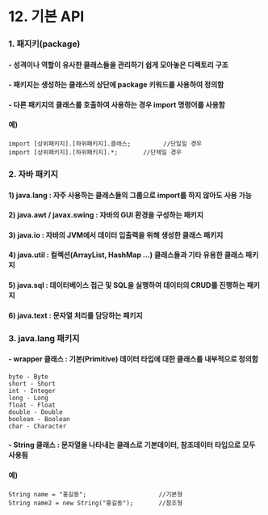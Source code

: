 # 12. 기본 API

### 1. 패지키(package)
#### - 성격이나 역할이 유사한 클래스들을 관리하기 쉽게 모아놓은 디렉토리 구조
#### - 패키지는 생성하는 클래스의 상단에 package 키워드를 사용하여 정의함
#### - 다른 패키지의 클래스를 호출하여 사용하는 경우 import 명령어를 사용함
#### 예)
	import [상위패키지].[하위패키지].클래스; 		//단일일 경우
	import [상위패키지].[하위패키지].*; 		//단체일 경우

### 2. 자바 패키지
#### 1) java.lang : 자주 사용하는 클래스들의 그룹으로 import를 하지 않아도 사용 가능
#### 2) java.awt / javax.swing : 자바의 GUI 환경을 구성하는 패키지
#### 3) java.io : 자바의 JVM에서 데이터 입출력을 위해 생성한 클래스 패키지
#### 4) java.util : 컬렉션(ArrayList, HashMap ...) 클래스들과 기타 유용한 클래스 패키지
#### 5) java.sql : 데이터베이스 접근 및 SQL을 실행하여 데이터의 CRUD를 진행하는 패키지
#### 6) java.text : 문자열 처리를 담당하는 패키지

### 3. java.lang 패키지
#### - wrapper 클래스 : 기본(Primitive) 데이터 타입에 대한 클래스를 내부적으로 정의함
	byte - Byte
	short - Short
	int - Integer
	long - Long
	float - Float
	double - Double
	boolean - Boolean
	char - Character

#### - String 클래스 : 문자열을 나타내는 클래스로 기본데이터, 참조데이터 타입으로 모두 사용됨
#### 예) 
	String name = "홍길동"; 					//기본형
	String name2 = new String("홍길동"); 		//참조형
	

	
	
	